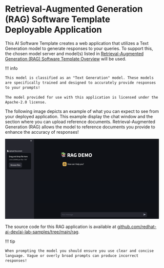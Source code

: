 # **Retrieval-Augmented Generation (RAG) Software Template Deployable Application**

This AI Software Template creates a web application that utilizes a Text Generation model to generate responses to your queries. To support this, the chosen model server and model(s) listed in [Retrieval-Augmented Generation (RAG) Software Template Overview](./overview.md) will be used.

!!! info

    This model is classified as an "Text Generation" model. These models are specifically trained and designed to accurately provide responses to your prompts!

    The model provided for use with this application is licensed under the Apache-2.0 license.

The following image depicts an example of what you can expect to see from your deployed application. This example display the chat window and the section where you can upload reference documents. Retrieval-Augmented Generation (RAG) allows the model to reference documents you provide to enhance the accuracy of responses!

![Example of Application](./images/rag.png)

The source code for this RAG application is available at [github.com/redhat-ai-dev/ai-lab-samples/tree/main/rag](https://github.com/redhat-ai-dev/ai-lab-samples/tree/main/rag).

!!! tip

    When prompting the model you should ensure you use clear and concise language. Vague or overly broad prompts can produce incorrect responses!